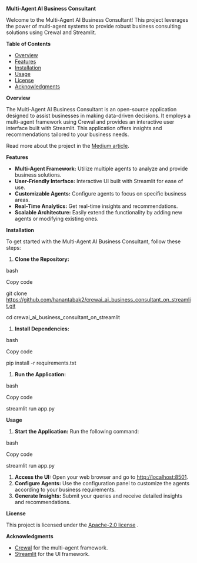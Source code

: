 **Multi-Agent AI Business Consultant**

Welcome to the Multi-Agent AI Business Consultant! This project leverages the power of multi-agent systems to provide robust business consulting solutions using CrewaI and Streamlit.

**Table of Contents**

- [Overview](file:///C:\Users\Mustafa\Desktop\readme_github.docx#overview)
- [Features](file:///C:\Users\Mustafa\Desktop\readme_github.docx#features)
- [Installation](file:///C:\Users\Mustafa\Desktop\readme_github.docx#installation)
- [Usage](file:///C:\Users\Mustafa\Desktop\readme_github.docx#usage)
- [License](file:///C:\Users\Mustafa\Desktop\readme_github.docx#license)
- [Acknowledgments](file:///C:\Users\Mustafa\Desktop\readme_github.docx#acknowledgments)

**Overview**

The Multi-Agent AI Business Consultant is an open-source application designed to assist businesses in making data-driven decisions. It employs a multi-agent framework using CrewaI and provides an interactive user interface built with Streamlit. This application offers insights and recommendations tailored to your business needs.

Read more about the project in the [Medium article](https://medium.com/@hanan.tabak/user-friendly-open-source-multi-agent-ai-business-consultant-on-crewai-and-streamlit-0f972feb1b74).

**Features**

- **Multi-Agent Framework:** Utilize multiple agents to analyze and provide business solutions.
- **User-Friendly Interface:** Interactive UI built with Streamlit for ease of use.
- **Customizable Agents:** Configure agents to focus on specific business areas.
- **Real-Time Analytics:** Get real-time insights and recommendations.
- **Scalable Architecture:** Easily extend the functionality by adding new agents or modifying existing ones.

**Installation**

To get started with the Multi-Agent AI Business Consultant, follow these steps:

1. **Clone the Repository:**

bash

Copy code

git clone <https://github.com/hanantabak2/crewai_ai_business_consultant_on_streamlit.git>

cd crewai_ai_business_consultant_on_streamlit

1. **Install Dependencies:**

bash

Copy code

pip install -r requirements.txt

1. **Run the Application:**

bash

Copy code

streamlit run app.py

**Usage**

1. **Start the Application:** Run the following command:

bash

Copy code

streamlit run app.py

1. **Access the UI:** Open your web browser and go to <http://localhost:8501>.
2. **Configure Agents:** Use the configuration panel to customize the agents according to your business requirements.
3. **Generate Insights:** Submit your queries and receive detailed insights and recommendations.

**License**

This project is licensed under the [Apache-2.0 license](https://github.com/hanantabak2/crewai_ai_business_consultant_on_streamlit) .

**Acknowledgments**

- [CrewaI](https://crewai.com) for the multi-agent framework.
- [Streamlit](https://streamlit.io/) for the UI framework.
